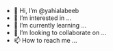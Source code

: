 - 👋 Hi, I’m @yahialabeeb
- 👀 I’m interested in ...
- 🌱 I’m currently learning ...
- 💞️ I’m looking to collaborate on ...
- 📫 How to reach me ...

<!---
yahialabeeb/yahialabeeb is a ✨ special ✨ repository because its `README.md` (this file) appears on your GitHub profile.
You can click the Preview link to take a look at your changes.
--->
